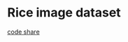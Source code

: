 # Rice image dataset
[code share](https://www.kaggle.com/code/chulwhahan/rice-image-classfication-with-pytorch)

